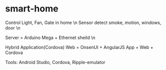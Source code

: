 # smart-home

Control Light, Fan, Gate in home \n
Sensor detect smoke, motion, windows, door \n
 
Server = Arduino Mega + Ethernet sheild \n

Hybrid Application(Cordova)
Web = OnsenUI + AngularJS
App = Web + Cordova

Tools: Android Studio, Cordova, Ripple-emulator
